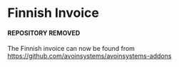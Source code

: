 Finnish Invoice
===============

#### REPOSITORY REMOVED

The Finnish invoice can now be found from https://github.com/avoinsystems/avoinsystems-addons
